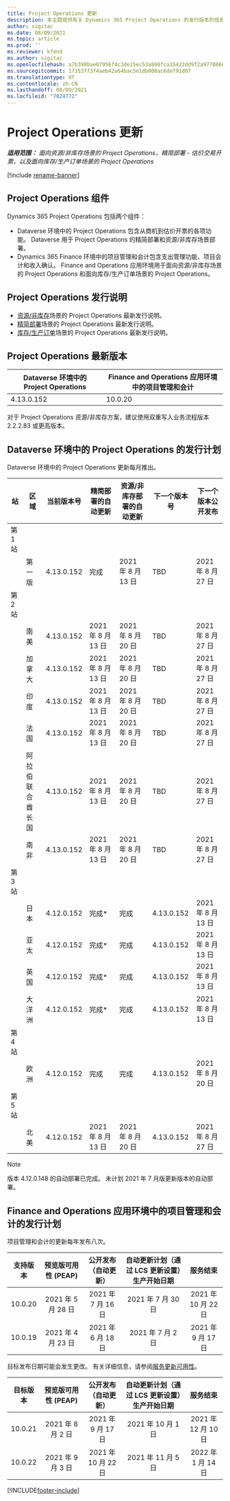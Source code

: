 ```yaml
---
title: Project Operations 更新
description: 本主题提供有关 Dynamics 365 Project Operations 的发行版本的信息。
author: sigitac
ms.date: 08/09/2021
ms.topic: article
ms.prod: ''
ms.reviewer: kfend
ms.author: sigitac
ms.openlocfilehash: a7b398bae07956f4c3de15ec53a860fca15422dd9f2a977086669ebf2fcdb240
ms.sourcegitcommit: 17353ff3f4aeb42a64bac5e1db000ac6def91d07
ms.translationtype: HT
ms.contentlocale: zh-CN
ms.lasthandoff: 08/09/2021
ms.locfileid: "7024772"
---
```

# <a name="project-operations-updates"></a>Project Operations 更新

_**适用范围：** 面向资源/非库存场景的 Project Operations，精简部署 - 估价交易开票，以及面向库存/生产订单场景的 Project Operations_

[!include [rename-banner](~/includes/cc-data-platform-banner.md)]

## <a name="project-operations-components"></a>Project Operations 组件

Dynamics 365 Project Operations 包括两个组件：

- Dataverse 环境中的 Project Operations 包含从商机到估价开票的各项功能。 Dataverse 用于 Project Operations 的精简部署和资源/非库存场景部署。
- Dynamics 365 Finance 环境中的项目管理和会计包含支出管理功能、项目会计和收入确认。 Finance and Operations 应用环境用于面向资源/非库存场景的 Project Operations 和面向库存/生产订单场景的 Project Operations。

## <a name="project-operations-release-notes"></a>Project Operations 发行说明
- [资源/非库存](whats-new-july-2021-resource-based.md)场景的 Project Operations 最新发行说明。
- [精简部署](../pro/whats-new/whats-new-july-2021-lite.md)场景的 Project Operations 最新发行说明。
- [库存/生产订单](../prod-pma/whats-new/whats-new-jul-2021-stocked.md)场景的 Project Operations 最新发行说明。

## <a name="project-operations-latest-version"></a>Project Operations 最新版本

| Dataverse 环境中的 Project Operations | Finance and Operations 应用环境中的项目管理和会计 | 
| --- | --- |
| 4.13.0.152 | 10.0.20 |

对于 Project Operations 资源/非库存方案，建议使用双重写入业务流程版本 2.2.2.83 或更高版本。

## <a name="release-schedule-for-project-operations-on-dataverse-environment"></a>Dataverse 环境中的 Project Operations 的发行计划

Dataverse 环境中的 Project Operations 更新每月推出。 

| 站 | 区域 | 当前版本号 | 精简部署的自动更新 | 资源/非库存部署的自动更新 | 下一个版本号 | 下一个版本公开发布 |
|-----------|-----------------------|-----------------|--------------------|---------------------|---------------------|---------------------|
| 第 1 站 |   &nbsp;              |    &nbsp;       | &nbsp;             |      &nbsp;         |      &nbsp;         |      &nbsp;         |
|   &nbsp;  | 第一版         |  4.13.0.152     | 完成           | 2021 年 8 月 13 日     | TBD                 | 2021 年 8 月 27 日     |
| 第 2 站 |   &nbsp;              |    &nbsp;       | &nbsp;             |      &nbsp;         |      &nbsp;         |      &nbsp;         |
|   &nbsp;  | 南美         |  4.13.0.152     | 2021 年 8 月 13 日    | 2021 年 8 月 20 日     | TBD                 | 2021 年 8 月 27 日     |
|    &nbsp; | 加拿大                |  4.13.0.152     | 2021 年 8 月 13 日    | 2021 年 8 月 20 日     | TBD                 | 2021 年 8 月 27 日     |
|   &nbsp;  | 印度                 |  4.13.0.152     | 2021 年 8 月 13 日    | 2021 年 8 月 20 日     | TBD                 | 2021 年 8 月 27 日     |
|   &nbsp;  | 法国                |  4.13.0.152     | 2021 年 8 月 13 日    | 2021 年 8 月 20 日     | TBD                 | 2021 年 8 月 27 日     |
|   &nbsp;  | 阿拉伯联合酋长国  |  4.13.0.152     | 2021 年 8 月 13 日    | 2021 年 8 月 20 日     | TBD                 | 2021 年 8 月 27 日     |
|   &nbsp;  | 南非          |  4.13.0.152     | 2021 年 8 月 13 日    | 2021 年 8 月 20 日     | TBD                 | 2021 年 8 月 27 日     |
| 第 3 站 |      &nbsp;           |     &nbsp;      |     &nbsp;         |      &nbsp;         |      &nbsp;         |      &nbsp;         |
|   &nbsp;  | 日本                 |  4.12.0.152     | 完成*          | 完成            | 4.13.0.152          | 2021 年 8 月 13 日     |
|   &nbsp;  | 亚太          |  4.12.0.152     | 完成*          | 完成            | 4.13.0.152          | 2021 年 8 月 13 日     |
|   &nbsp;  | 英国         |  4.12.0.152     | 完成*          | 完成            | 4.13.0.152          | 2021 年 8 月 13 日     |
|   &nbsp;  | 大洋洲               |  4.12.0.152     | 完成*          | 完成            | 4.13.0.152          | 2021 年 8 月 13 日     |
| 第 4 站 |     &nbsp;            |     &nbsp;      |     &nbsp;         |      &nbsp;         |      &nbsp;         |      &nbsp;         |
|   &nbsp;  | 欧洲                |  4.12.0.152     | 完成           | 完成            | 4.13.0.152          | 2021 年 8 月 20 日     |
| 第 5 站 |     &nbsp;            |     &nbsp;      |     &nbsp;         |      &nbsp;         |      &nbsp;         |      &nbsp;         |
|   &nbsp;  | 北美         |  4.12.0.152     | 2021 年 8 月 13 日    | 2021 年 8 月 20 日     | 4.13.0.152          | 2021 年 8 月 27 日     |


> [!NOTE]
> 版本 4.12.0.148 的自动部署已完成。 未计划 2021 年 7 月版更新版本的自动部署。

## <a name="release-schedule-for-project-management-and-accounting-in-the-finance-and-operations-apps-environment"></a>Finance and Operations 应用环境中的项目管理和会计的发行计划

项目管理和会计的更新每年发布八次。

|          支持版本          | 预览版可用性 (PEAP) | 公开发布（自动更新） | 自动更新计划（通过 LCS 更新设置）生产开始日期 |   服务结束   |
|:-------------------------:|:---------------------------:|:---------------------------------:|:--------------------------------------------------------------------:|:------------------:|
|          10.0.20          |         2021 年 5 月 28 日        |           2021 年 7 月 16 日           |                             2021 年 7 月 30 日                             |  2021 年 10 月 22 日  |
|          10.0.19          |        2021 年 4 月 23 日       |            2021 年 6 月 18 日           |                             2021 年 7 月 2 日                             | 2021 年 9 月 17 日 |



目标发布日期可能会发生更改。 有关详细信息，请参阅[服务更新可用性](/dynamics365/fin-ops-core/fin-ops/get-started/public-preview-releases?toc=%2fdynamics365%2ffinance%2ftoc.json)。

|          目标版本          | 预览版可用性 (PEAP) | 公开发布（自动更新） | 自动更新计划（通过 LCS 更新设置）生产开始日期 |   服务结束   |
|:-------------------------:|:---------------------------:|:---------------------------------:|:--------------------------------------------------------------------:|:------------------:|
|          10.0.21          |         2021 年 8 月 2 日     |           2021 年 9 月 17 日      |                             2021 年 10 月 1 日                           |  2021 年 12 月 10 日  |
|          10.0.22          |      2021 年 9 月 3 日      |          2021 年 10 月 22 日         |                           2021 年 11 月 5 日                           |  2022 年 1 月 14 日  |

[!INCLUDE[footer-include](../includes/footer-banner.md)]
